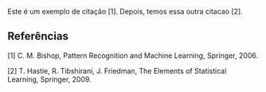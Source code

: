 Este é um exemplo de citação [1]. Depois, temos essa outra citacao [2].

## Referências
[1] C. M. Bishop, Pattern Recognition and Machine Learning, Springer, 2006.

[2] T. Hastie, R. Tibshirani, J. Friedman, The Elements of Statistical Learning, Springer, 2009.

